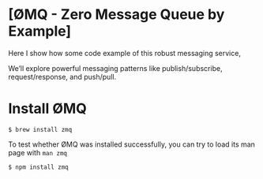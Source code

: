 # [ØMQ - Zero Message Queue by Example]

Here I show how some code example of this robust messaging service,

We’ll explore powerful messaging patterns like publish/subscribe, request/response, and push/pull.

Install ØMQ
============

```
$ brew install zmq
```

To test whether ØMQ was installed successfully, you can try to load its man page with `man zmq`

```
$ npm install zmq
```

